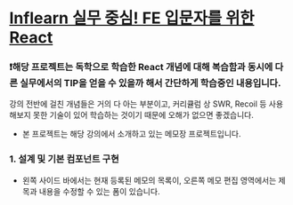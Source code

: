 # [Inflearn 실무 중심! FE 입문자를 위한 React](https://www.inflearn.com/course/%EB%A6%AC%EC%95%A1%ED%8A%B8-%EC%8B%A4%EB%AC%B4%EC%84%9C%EB%B9%84%EC%8A%A4-%EC%A0%9C%EC%9E%91%ED%95%98%EA%B8%B0/dashboard)

### ❗해당 프로젝트는 독학으로 학습한 React 개념에 대해 복습함과 동시에 다른 실무에서의 TIP을 얻을 수 있을까 해서 간단하게 학습중인 내용입니다.

강의 전반에 걸친 개념들은 거의 다 아는 부분이고, 커리큘럼 상 SWR, Recoil 등 사용해보지 못한 기술이 있어 학습하는 것이기 때문에 오해가 없으면 좋겠습니다.

- 본 프로젝트는 해당 강의에서 소개하고 있는 메모장 프로젝트입니다.

### 1. 설계 및 기본 컴포넌트 구현

- 왼쪽 사이드 바에서는 현재 등록된 메모의 목록이, 오른쪽 메모 편집 영역에서는 제목과 내용을 수정할 수 있는 폼이 있습니다.
